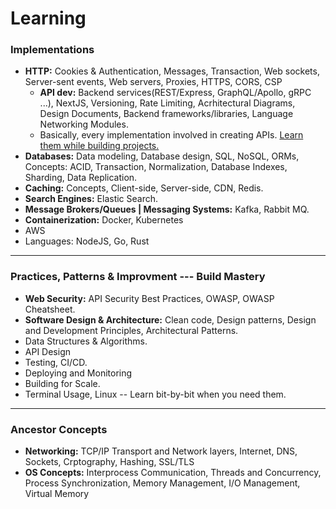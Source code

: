 # Learning
### Implementations
- **HTTP:** Cookies & Authentication, Messages, Transaction, Web sockets, Server-sent events, Web servers, Proxies, HTTPS, CORS, CSP
  - **API dev:** Backend services(REST/Express, GraphQL/Apollo, gRPC ...), NextJS, Versioning, Rate Limiting, Acrhitectural Diagrams, Design Documents, Backend frameworks/libraries, Language Networking Modules.
  - Basically, every implementation involved in creating APIs. <u>Learn them while building projects.</u>
- **Databases:** Data modeling, Database design, SQL, NoSQL, ORMs, Concepts: ACID, Transaction, Normalization, Database Indexes, Sharding, Data Replication.
- **Caching:** Concepts, Client-side, Server-side, CDN, Redis.
- **Search Engines:** Elastic Search.
- **Message Brokers/Queues | Messaging Systems:** Kafka, Rabbit MQ.
- **Containerization:** Docker, Kubernetes
- AWS
- Languages: NodeJS, Go, Rust

---

### Practices, Patterns & Improvment --- **Build Mastery**
- **Web Security:** API Security Best Practices, OWASP, OWASP Cheatsheet.
- **Software Design & Architecture:** Clean code, Design patterns, Design and Development Principles, Architectural Patterns.
- Data Structures & Algorithms.
- API Design
- Testing, CI/CD.
- Deploying and Monitoring
- Building for Scale.
- Terminal Usage, Linux -- Learn bit-by-bit when you need them.

---

### Ancestor Concepts
- **Networking:** TCP/IP Transport and Network layers, Internet, DNS, Sockets, Crptography, Hashing, SSL/TLS
- **OS Concepts:** Interprocess Communication, Threads and Concurrency, Process Synchronization, Memory Management, I/O Management, Virtual Memory
